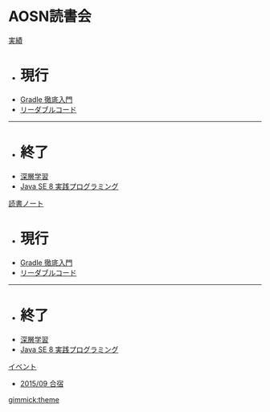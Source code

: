 # AOSN読書会

[実績]()

 * # 現行
 * [Gradle 徹底入門](/workshop/3-gradle.md)
 * [リーダブルコード](/workshop/4-readablecode.md)
 - - - -
 * # 終了
 * [深層学習](/workshop/2-deeplearning.md)
 * [Java SE 8 実践プログラミング](/workshop/1-java8.md)

[読書ノート]()

 * # 現行
 * [Gradle 徹底入門](/note/3-gradle.md)
 * [リーダブルコード](/note/4-readablecode.md)
 - - - -
 * # 終了
 * [深層学習](/note/2-deeplearning.md)
 * [Java SE 8 実践プログラミング](/note/1-java8.md)

[イベント]()

 * [2015/09 合宿](/event/1-0913camp.md)

[gimmick:theme](simplex)
